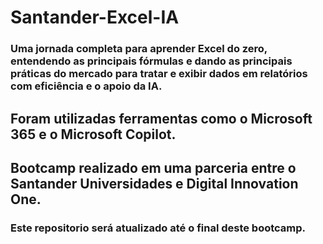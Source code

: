 # Santander-Excel-IA
### Uma jornada completa para aprender Excel do zero, entendendo as principais fórmulas e dando as principais práticas do mercado para tratar e exibir dados em relatórios com eficiência e o apoio da IA.
## Foram utilizadas ferramentas como o Microsoft 365 e o Microsoft Copilot.
## Bootcamp realizado em uma parceria entre o Santander Universidades e Digital Innovation One.
### Este repositorio será atualizado até o final deste bootcamp.
